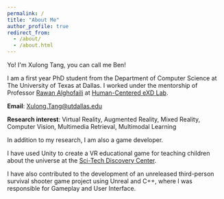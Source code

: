 ```yaml
---
permalink: /
title: "About Me"
author_profile: true
redirect_from: 
  - /about/
  - /about.html
---
```



Yo! I'm Xulong Tang, you can call me Ben! 

I am a first year PhD student from the Department of Computer Science at The University of Texas at Dallas. I worked under the mentorship of Professor [Rawan Alghofaili](https://rawanmg.com/) at [Human-Centered eXD Lab](https://sites.google.com/view/rawanmg). 


**Email**: Xulong.Tang@utdallas.edu

**Research interest**: Virtual Reality, Augmented Reality, Mixed Reality, Computer Vision, Multimedia Retrieval, Multimodal Learning

In addition to my research, I am also a game developer.

I have used Unity to create a VR educational game for teaching children about the universe at the [Sci-Tech Discovery Center](https://mindstretchingfun.org/). 

I have also contributed to the development of an unreleased third-person survival shooter game project using Unreal and C++, where I was responsible for Gameplay and User Interface.
